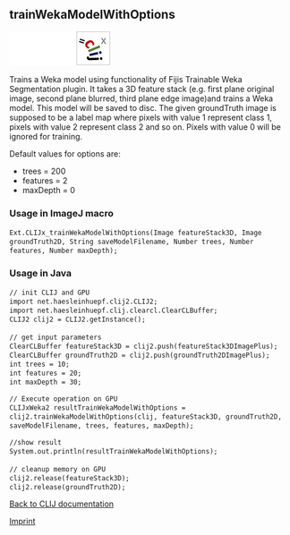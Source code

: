 ## trainWekaModelWithOptions
<img src="images/mini_empty_logo.png"/><img src="images/mini_empty_logo.png"/><img src="images/mini_clijx_logo.png"/>

Trains a Weka model using functionality of Fijis Trainable Weka Segmentation plugin.
It takes a 3D feature stack (e.g. first plane original image, second plane blurred, third plane edge image)and trains a Weka model. This model will be saved to disc.
The given groundTruth image is supposed to be a label map where pixels with value 1 represent class 1, pixels with value 2 represent class 2 and so on. Pixels with value 0 will be ignored for training.

Default values for options are:
* trees = 200
* features = 2
* maxDepth = 0

### Usage in ImageJ macro
```
Ext.CLIJx_trainWekaModelWithOptions(Image featureStack3D, Image groundTruth2D, String saveModelFilename, Number trees, Number features, Number maxDepth);
```


### Usage in Java
```
// init CLIJ and GPU
import net.haesleinhuepf.clij2.CLIJ2;
import net.haesleinhuepf.clij.clearcl.ClearCLBuffer;
CLIJ2 clij2 = CLIJ2.getInstance();

// get input parameters
ClearCLBuffer featureStack3D = clij2.push(featureStack3DImagePlus);
ClearCLBuffer groundTruth2D = clij2.push(groundTruth2DImagePlus);
int trees = 10;
int features = 20;
int maxDepth = 30;
```

```
// Execute operation on GPU
CLIJxWeka2 resultTrainWekaModelWithOptions = clij2.trainWekaModelWithOptions(clij, featureStack3D, groundTruth2D, saveModelFilename, trees, features, maxDepth);
```

```
//show result
System.out.println(resultTrainWekaModelWithOptions);

// cleanup memory on GPU
clij2.release(featureStack3D);
clij2.release(groundTruth2D);
```


[Back to CLIJ documentation](https://clij.github.io/)

[Imprint](https://clij.github.io/imprint)
